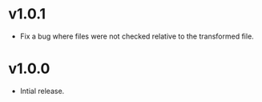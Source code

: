 # v1.0.1

* Fix a bug where files were not checked relative to the transformed file.

# v1.0.0

* Intial release.

